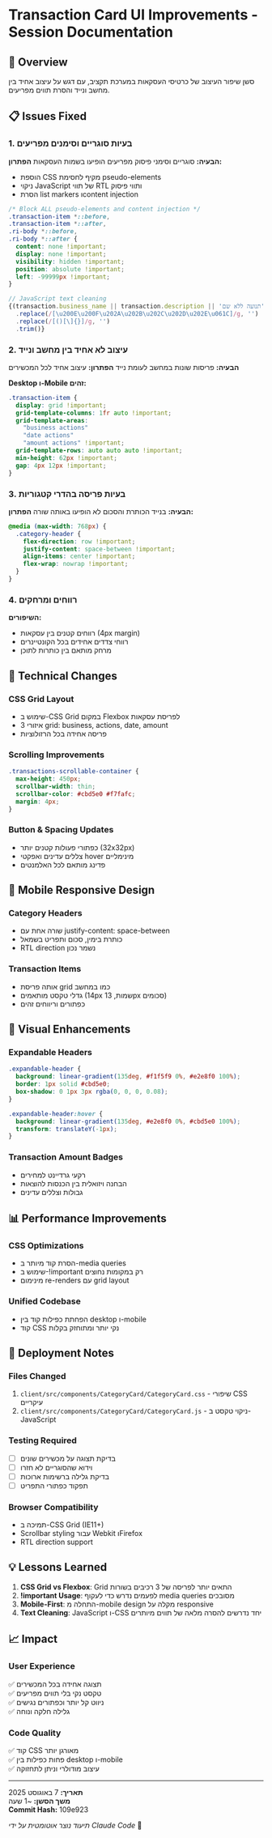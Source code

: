 # Transaction Card UI Improvements - Session Documentation

## 🎯 Overview
סשן שיפור העיצוב של כרטיסי העסקאות במערכת תקציב, עם דגש על עיצוב אחיד בין מחשב ונייד והסרת תווים מפריעים.

## 📋 Issues Fixed

### 1. בעיות סוגריים וסימנים מפריעים
**הבעיה:** סוגריים וסימני פיסוק מפריעים הופיעו בשמות העסקאות
**הפתרון:**
- הוספת CSS מקיף לחסימת pseudo-elements
- ניקוי JavaScript של תווי RTL ותווי פיסוק
- הסרת list markers וcontent injection

```css
/* Block ALL pseudo-elements and content injection */
.transaction-item *::before,
.transaction-item *::after,
.ri-body *::before,
.ri-body *::after {
  content: none !important;
  display: none !important;
  visibility: hidden !important;
  position: absolute !important;
  left: -99999px !important;
}
```

```javascript
// JavaScript text cleaning
{(transaction.business_name || transaction.description || 'תנועה ללא שם')
  .replace(/[\u200E\u200F\u202A\u202B\u202C\u202D\u202E\u061C]/g, '')
  .replace(/[()[\]{}]/g, '')
  .trim()}
```

### 2. עיצוב לא אחיד בין מחשב ונייד
**הבעיה:** פריסות שונות במחשב לעומת נייד
**הפתרון:** עיצוב אחיד לכל המכשירים

**Desktop ו-Mobile זהים:**
```css
.transaction-item {
  display: grid !important;
  grid-template-columns: 1fr auto !important;
  grid-template-areas: 
    "business actions"
    "date actions"
    "amount actions" !important;
  grid-template-rows: auto auto auto !important;
  min-height: 62px !important;
  gap: 4px 12px !important;
}
```

### 3. בעיות פריסה בהדרי קטגוריות
**הבעיה:** בנייד הכותרת והסכום לא הופיעו באותה שורה
**הפתרון:**
```css
@media (max-width: 768px) {
  .category-header {
    flex-direction: row !important;
    justify-content: space-between !important;
    align-items: center !important;
    flex-wrap: nowrap !important;
  }
}
```

### 4. רווחים ומרחקים
**השיפורים:**
- רווחים קטנים בין עסקאות (4px margin)
- רווחי צדדים אחידים בכל הקונטיינרים
- מרחק מותאם בין כותרות לתוכן

## 🔧 Technical Changes

### CSS Grid Layout
- שימוש ב-CSS Grid במקום Flexbox לפריסת עסקאות
- 3 איזורי grid: business, actions, date, amount
- פריסה אחידה בכל הרזולוציות

### Scrolling Improvements
```css
.transactions-scrollable-container {
  max-height: 450px;
  scrollbar-width: thin;
  scrollbar-color: #cbd5e0 #f7fafc;
  margin: 4px;
}
```

### Button & Spacing Updates
- כפתורי פעולות קטנים יותר (32x32px)
- צללים עדינים ואפקטי hover מינימליים
- פדינג מותאם לכל האלמנטים

## 📱 Mobile Responsive Design

### Category Headers
- שורה אחת עם justify-content: space-between
- כותרת בימין, סכום ותפריט בשמאל
- RTL direction נשמר נכון

### Transaction Items
- אותה פריסת grid כמו במחשב
- גדלי טקסט מותאמים (14px שמות, 13px סכומים)
- כפתורים וריווחים זהים

## 🎨 Visual Enhancements

### Expandable Headers
```css
.expandable-header {
  background: linear-gradient(135deg, #f1f5f9 0%, #e2e8f0 100%);
  border: 1px solid #cbd5e0;
  box-shadow: 0 1px 3px rgba(0, 0, 0, 0.08);
}

.expandable-header:hover {
  background: linear-gradient(135deg, #e2e8f0 0%, #cbd5e0 100%);
  transform: translateY(-1px);
}
```

### Transaction Amount Badges
- רקעי גרדיינט למחירים
- הבחנה ויזואלית בין הכנסות להוצאות
- גבולות וצללים עדינים

## 📊 Performance Improvements

### CSS Optimizations
- הסרת קוד מיותר ב-media queries
- שימוש ב-!important רק במקומות נחוצים
- מינימום re-renders עם grid layout

### Unified Codebase
- הפחתת כפילות קוד בין desktop ו-mobile
- קוד CSS נקי יותר ומתוחזק בקלות

## 🚀 Deployment Notes

### Files Changed
1. `client/src/components/CategoryCard/CategoryCard.css` - שיפורי CSS עיקריים
2. `client/src/components/CategoryCard/CategoryCard.js` - ניקוי טקסט ב-JavaScript

### Testing Required
- [ ] בדיקת תצוגה על מכשירים שונים
- [ ] וידוא שהסוגריים לא חזרו
- [ ] בדיקת גלילה ברשימות ארוכות
- [ ] תפקוד כפתורי התפריט

### Browser Compatibility
- תמיכה ב-CSS Grid (IE11+)
- Scrollbar styling עבור Webkit וFirefox
- RTL direction support

## 💡 Lessons Learned

1. **CSS Grid vs Flexbox**: Grid התאים יותר לפריסה של 3 רכיבים בשורות
2. **!important Usage**: לפעמים נדרש כדי לעקוף media queries מסובכים
3. **Mobile-First**: התחלה מ-mobile design מקלה על responsive
4. **Text Cleaning**: JavaScript ו-CSS יחד נדרשים להסרה מלאה של תווים מיותרים

## 📈 Impact

### User Experience
✅ תצוגה אחידה בכל המכשירים  
✅ טקסט נקי בלי תווים מפריעים  
✅ ניווט קל יותר וכפתורים נגישים  
✅ גלילה חלקה ונוחה  

### Code Quality
✅ קוד CSS מאורגן יותר  
✅ פחות כפילות בין desktop ו-mobile  
✅ עיצוב מודולרי וניתן לתחזוקה  

---

**תאריך:** 7 באוגוסט 2025  
**משך הסשן:** ~1 שעה  
**Commit Hash:** 109e923  

*תיעוד נוצר אוטומטית על ידי Claude Code* 🤖